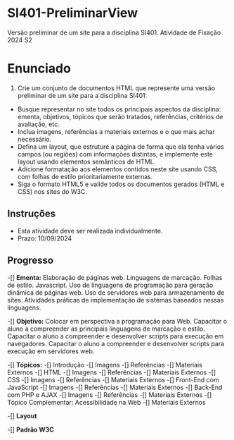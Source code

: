 # SI401-PreliminarView
Versão preliminar de um site para a disciplina SI401. Atividade de Fixação 2024 S2

# Enunciado

1. Crie um conjunto de documentos HTML que represente uma versão preliminar de um site para a disciplina SI401:

* Busque representar no site todos os principais aspectos da disciplina: ementa, objetivos, tópicos que serão tratados, referências, critérios de avaliação, etc.
* Inclua imagens, referências a materiais externos e o que mais achar necessário.
* Defina um layout, que estruture a página de forma que ela tenha vários campos (ou regiões) com informações distintas, e implemente este layout usando elementos semânticos de HTML.
* Adicione formatação aos elementos contidos neste site usando CSS, com folhas de estilo prioritariamente externas.
* Siga o formato HTML5 e valide todos os documentos gerados (HTML e CSS) nos sites do W3C.

## Instruções

* Esta atividade deve ser realizada individualmente.
* Prazo: 10/09/2024

## Progresso

-[] **Ementa:** Elaboração de páginas web. Linguagens de marcação. Folhas de estilo. Javascript. Uso de linguagens de programação para geração dinâmica de páginas web. Uso de servidores web para armazenamento de sites. Atividades práticas de implementação de sistemas baseados nessas linguagens.

-[] **Objetivo:** Colocar em perspectiva a programação para Web. Capacitar o aluno a compreender as principais linguagens de marcação e estilo. Capacitar o aluno a compreender e desenvolver scripts para execução em navegadores. Capacitar o aluno a compreender e desenvolver scripts para execução em servidores web.

-[] **Tópicos:**
  -[]	Introdução
    -[]	Imagens
	-[]	Referências
	-[]	Materiais Externos
  -[]	HTML
    -[]	Imagens
	-[]	Referências
	-[]	Materiais Externos
  -[]	CSS
    -[]	Imagens
	-[]	Referências
	-[]	Materiais Externos
  -[]	Front-End com JavaScript
    -[]	Imagens
	-[]	Referências
	-[]	Materiais Externos
  -[]	Back-End com PHP e AJAX
    -[]	Imagens
	-[]	Referências
	-[]	Materiais Externos
  -[]	Tópico Complementar: Acessibilidade na Web
	-[]	Materiais Externos

-[] **Layout**

-[] **Padrão W3C**